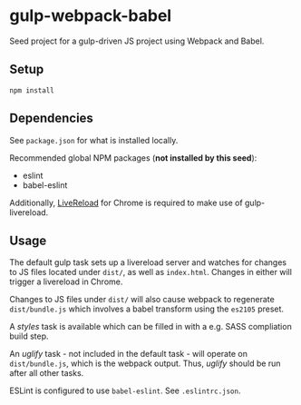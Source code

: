 # gulp-webpack-babel

Seed project for a gulp-driven JS project using Webpack and Babel.

## Setup

```
npm install
```

## Dependencies

See `package.json` for what is installed locally.

Recommended global NPM packages (__not installed by this seed__):
 
 * eslint
 * babel-eslint
 
Additionally, [LiveReload](https://chrome.google.com/webstore/detail/livereload/jnihajbhpnppcggbcgedagnkighmdlei?hl=en) 
for Chrome is required to make use of gulp-livereload.
 
## Usage
 
The default gulp task sets up a livereload server and watches for changes to JS files located under `dist/`,
as well as `index.html`. Changes in either will trigger a livereload in Chrome.

Changes to JS files under `dist/` will also cause webpack to regenerate `dist/bundle.js` which involves
a babel transform using the `es2105` preset.

A _styles_ task is available which can be filled in with a e.g. SASS compliation build step.
 
An _uglify_ task - not included in the default task - will operate on `dist/bundle.js`, which is the
webpack output. Thus, _uglify_ should be run after all other tasks.

ESLint is configured to use `babel-eslint`. See `.eslintrc.json`.